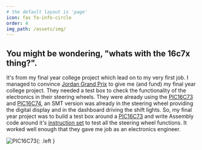 ```yaml
---
# the default layout is 'page'
icon: fas fa-info-circle
order: 4
img_path: /assets/img/
---
```


## You might be wondering, "whats with the 16c7x thing?".   
It's from my final year college project which lead on to my very first job.
I managed to convince [Jordan Grand Prix](https://en.wikipedia.org/wiki/Jordan_Grand_Prix) to give me (and fund) my final year college project. They needed a test box to check the functionality of the electronics in their steering wheels. They were already using the [PIC16C73](https://www.microchip.com/wwwproducts/ProductCompare/PIC16C73/PIC16F74) and [PIC16C74](https://www.microchip.com/wwwproducts/ProductCompare/PIC16C73/PIC16F74), an SMT version was already in the steering wheel providing the digital display and in the dashboard driving the shift lights. So, my final year project was to build a test box around a [PIC16C73](https://www.microchip.com/wwwproducts/ProductCompare/PIC16C73/PIC16F74) and write Assembly code around it's [instruction set](https://ww1.microchip.com/downloads/en/DeviceDoc/31029a.pdf) to test all the steering wheel functions. It worked well enough that they gave me job as an electronics engineer.

![PIC16C73](pic16c73.jpeg){: .left }